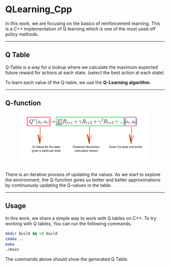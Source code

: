 # QLearning_Cpp
In this work, we are focusing on the basics of reinforcement learning. This is a C++ implementation of Q learning which is one of the most used off policy methods.

----
## Q Table
Q-Table is a way for a lookup where we calculate the maximum expected future reward for actions at each state. (select the best action at each state)

To learn each value of the Q-table, we use the **Q-Learning algorithm**.

----
## Q-function
<p align="center" width="100%">
    <img width="80%" src="https://github.com/Ghailen-Ben-Achour/QLearning_Cpp/blob/main/images/equation.png">
</p>

There is an iterative process of updating the values. As we start to explore the environment, the Q-function gives us better and better approximations by continuously updating the Q-values in the table.

----
## Usage
In this work, we share a simple way to work with Q tables on C++. To try working with Q tables, You can run the following commands.
```bash
mkdir build && cd build
cmake ..
make
./main
```
The commands above should show the generated Q Table. 
